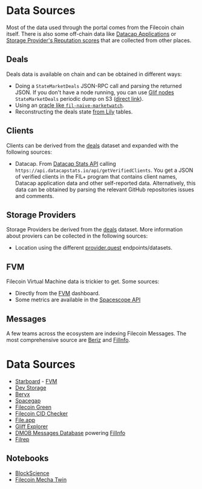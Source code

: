 # Data Sources

Most of the data used through the portal comes from the Filecoin chain itself. There is also some off-chain data like [Datacap Applications](https://docs.filecoin.io/basics/how-storage-works/filecoin-plus) or [Storage Provider's Reputation scores](https://filecoin.io/blog/posts/reputation-systems-in-filecoin/) that are collected from other places.

## Deals

Deals data is available on chain and can be obtained in different ways:

- Doing a `StateMarketDeals` JSON-RPC call and parsing the returned JSON. If you don't have a node running, you can use [Glif nodes](https://lotus.filecoin.io/lotus/developers/glif-nodes/) `StateMarketDeals` periodic dump on S3 ([direct link](https://marketdeals.s3.amazonaws.com/StateMarketDeals.json.zst)).
- Using an [oracle like `fil-naive-marketwatch`](https://github.com/ribasushi/fil-naive-marketwatch).
- Reconstructing the deals state [from Lily](https://lilium.sh/) tables.

## Clients

Clients can be derived from the [deals](#deals) dataset and expanded with the following sources:

- Datacap. From [Datacap Stats API](https://datacapstats.io/) calling `https://api.datacapstats.io/api/getVerifiedClients`. You get a JSON of verified clients in the FIL+ program that contains client names, Datacap application data and other self-reported data. Alternatively, this data can be obtained by parsing the relevant GitHub repositories issues and comments.

## Storage Providers

Storage Providers be derived from the [deals](#deals) dataset. More information about proviers can be collected in the following sources:

- Location using the different [provider.quest](https://provider.quest/) endpoints/datasets.

## FVM

Filecoin Virtual Machine data is trickier to get. Some sources:

- Directly from the [FVM](https://fvm.starboard.ventures/) dashboard.
- Some metrics are available in the [Spacescope API](https://docs.spacescope.io/version_history#v240-on-march-16-2023)

## Messages

A few teams across the ecosystem are indexing Filecoin Messages. The most comprehensive source are [Beriz](https://beryx.zondax.ch/) and [FilInfo](https://filinfo.io/docs).

# Data Sources

- [Starboard](https://dashboard.starboard.ventures/dashboard) - [FVM](https://fvm.starboard.ventures/)
- [Dev Storage](https://dev.storage/)
- [Beryx](https://beryx.zondax.ch/)
- [Spacegap](https://spacegap.github.io)
- [Filecoin Green](https://filecoin.energy/)
- [Filecoin CID Checker](https://filecoin.tools/)
- [File.app](https://file.app/)
- [Gliff Explorer](https://explorer.glif.io/)
- [DMOB Messages Database](https://digitalmob.ro/) powering [FilInfo](https://filinfo.io/docs)
- [Filrep](https://filrep.io/)

## Notebooks

- [BlockScience](https://github.com/BlockScience)
- [Filecoin Mecha Twin](https://github.com/protocol/filecoin-mecha-twin)
